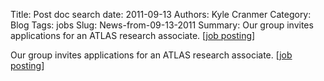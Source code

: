 Title: Post doc search
date: 2011-09-13
Authors: Kyle Cranmer
Category: Blog
Tags: jobs
Slug: News-from-09-13-2011
Summary:  Our group invites applications for an ATLAS research associate. [<a href="postdoc_ad.html">job posting</a>]

 

 Our group invites applications for an ATLAS research associate. [<a href="postdoc_ad.html">job posting</a>]
 